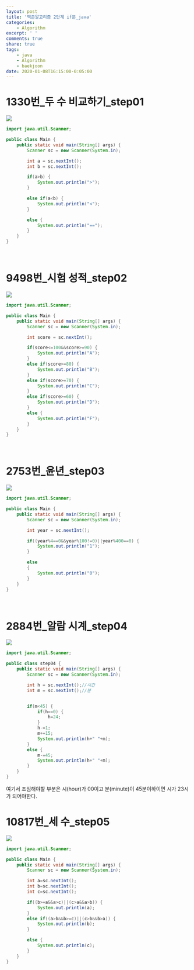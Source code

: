 ```yaml
---
layout: post
title: '백준알고리즘 2단계 if문_java'
categories:
    - Algorithm
excerpt: ' '
comments: true
share: true
tags:
    - java
    - Algorithm
    - baekjoon
date: 2020-01-08T16:15:00-0:05:00
---
```


# 1330번\_두 수 비교하기\_step01

![](https://kimmy100b.github.io/assets/images/baekjoon/stage02/step01.jpg)

```java
import java.util.Scanner;

public class Main {
	public static void main(String[] args) {
		Scanner sc = new Scanner(System.in);

		int a = sc.nextInt();
		int b = sc.nextInt();

		if(a>b) {
			System.out.println(">");
		}

		else if(a<b) {
			System.out.println("<");
		}

		else {
			System.out.println("==");
		}
	}
}
```

<br/>

# 9498번\_시험 성적\_step02

![](https://kimmy100b.github.io/assets/images/baekjoon/stage02/step02.jpg)

```java
import java.util.Scanner;

public class Main {
	public static void main(String[] args) {
		Scanner sc = new Scanner(System.in);

		int score = sc.nextInt();

		if(score<=100&&score>=90) {
			System.out.println("A");
		}
		else if(score>=80) {
			System.out.println("B");
		}
		else if(score>=70) {
			System.out.println("C");
		}
		else if(score>=60) {
			System.out.println("D");
		}
		else {
			System.out.println("F");
		}
	}
}

```

<br/>

# 2753번\_윤년\_step03

![](https://kimmy100b.github.io/assets/images/baekjoon/stage02/step03.jpg)

```java
import java.util.Scanner;

public class Main {
	public static void main(String[] args) {
		Scanner sc = new Scanner(System.in);

		int year = sc.nextInt();

		if((year%4==0&&year%100!=0)||year%400==0) {
			System.out.println("1");
		}

		else
		{
			System.out.println("0");
		}
	}
}
```

<br/>

# 2884번\_알람 시계\_step04

![](https://kimmy100b.github.io/assets/images/baekjoon/stage02/step04.jpg)

```java
import java.util.Scanner;

public class step04 {
	public static void main(String[] args) {
		Scanner sc = new Scanner(System.in);

		int h = sc.nextInt();//시간
		int m = sc.nextInt();//분


		if(m<45) {
			if(h==0) {
				h=24;
			}
	     	h-=1;
			m+=15;
			System.out.println(h+" "+m);
		}
		else {
			m-=45;
			System.out.println(h+" "+m);
		}
	}
}
```

여기서 조심해야할 부분은 시(hour)가 00이고 분(minute)이 45분이하이면 시가 23시가 되어야한다.
<br/>

# 10817번\_세 수\_step05

![](https://kimmy100b.github.io/assets/images/baekjoon/stage02/step05.jpg)

```java
import java.util.Scanner;

public class Main {
	public static void main(String[] args) {
		Scanner sc = new Scanner(System.in);

		int a=sc.nextInt();
		int b=sc.nextInt();
		int c=sc.nextInt();

		if((b>=a&&a>c)||(c>a&&a>b)) {
			System.out.println(a);
		}
		else if((a>b&&b>=c)||(c>b&&b>a)) {
			System.out.println(b);
		}

		else {
			System.out.println(c);
		}
	}
}
```

<br/>
